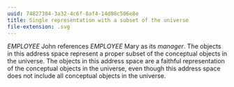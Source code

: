 ```yaml
---
uuid: 74827304-3a32-4c6f-8af4-14d08c506e8e
title: Single representation with a subset of the universe
file-extension: .svg
---
```


*EMPLOYEE* John references *EMPLOYEE* Mary as its *manager*. The objects in
this address space represent a proper subset of the conceptual objects in the
universe. The objects in this address space are a faithful representation of
the conceptual objects in the universe, even though this address space does not
include all conceptual objects in the universe.

